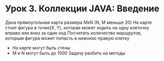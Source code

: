 # Урок 3. Коллекции JAVA: Введение
Дана прямоугольная карта размера MxN (N, M меньше 20)
На карте стоит фигура в точке(Х, Y), которая может ходить на одну клеточку вправо или вниз за один ход
Посчитать количество маршрутов, которым фигура может попасть в нижнюю правую клетку
+ На карте могут быть стены
+ M и N могут быть до 1000
Задачу разбить на методы